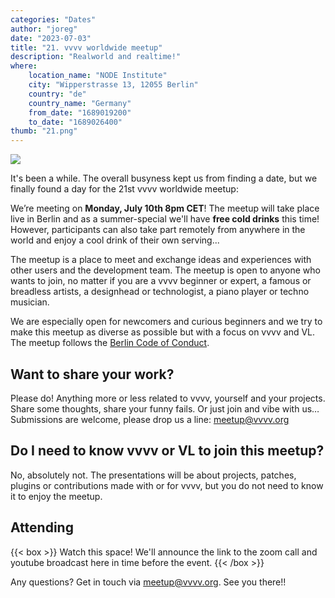 ```yaml
---
categories: "Dates"
author: "joreg"
date: "2023-07-03"
title: "21. vvvv worldwide meetup"
description: "Realworld and realtime!"
where: 
    location_name: "NODE Institute"
    city: "Wipperstrasse 13, 12055 Berlin"
    country: "de"
    country_name: "Germany"
    from_date: "1689019200"
    to_date: "1689026400"
thumb: "21.png"
---
```


![](21.png) 

It's been a while. The overall busyness kept us from finding a date, but we finally found a day for the 21st vvvv worldwide meetup:

We’re meeting on **Monday, July 10th 8pm CET**! The meetup will take place live in Berlin and as a summer-special we'll have **free cold drinks** this time! However, participants can also take part remotely from anywhere in the world and enjoy a cool drink of their own serving...

The meetup is a place to meet and exchange ideas and experiences with other users and the development team. The meetup is open to anyone who wants to join, no matter if you are a vvvv beginner or expert, a famous or breadless artists, a designhead or technologist, a piano player or techno musician.

We are especially open for newcomers and curious beginners and we try to make this meetup as diverse as possible but with a focus on vvvv and VL. The meetup follows the [Berlin Code of Conduct](https://berlincodeofconduct.org). 

##  Want to share your work?
Please do! Anything more or less related to vvvv, yourself and your projects. Share some thoughts, share your funny fails. Or just join and vibe with us… Submissions are welcome, please drop us a line: meetup@vvvv.org

## Do I need to know vvvv or VL to join this meetup?
No, absolutely not. The presentations will be about projects, patches, plugins or contributions made with or for vvvv, but you do not need to know it to enjoy the meetup.

## Attending
{{< box >}}
Watch this space! We'll announce the link to the zoom call and youtube broadcast here in time before the event. 
{{< /box >}}

Any questions? Get in touch via meetup@vvvv.org. See you there!!
